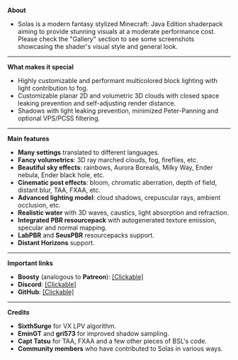 **About**

+ Solas is a modern fantasy stylized Minecraft: Java Edition shaderpack aiming to provide stunning visuals at a moderate performance cost. Please check the "Gallery" section to see some screenshots showcasing the shader's visual style and general look.

------------------------------------

**What makes it special**

+ Highly customizable and performant multicolored block lighting with light contribution to fog.
+ Customizable planar 2D and volumetric 3D clouds with closed space leaking prevention and self-adjusting render distance.
+ Shadows with light leaking prevention, minimized Peter-Panning and optional VPS/PCSS filtering.

------------------------------------

**Main features**

+ **Many settings** translated to different languages.
+ **Fancy volumetrics**: 3D ray marched clouds, fog, fireflies, etc.
+ **Beautiful sky effects**: rainbows, Aurora Borealis, Milky Way, Ender nebula, Ender black hole, etc.
+ **Cinematic post effects**: bloom, chromatic aberration, depth of field, distant blur, TAA, FXAA, etc.
+ **Advanced lighting model**: cloud shadows, crepuscular rays, ambient occlusion, etc.
+ **Realistic water** with 3D waves, caustics, light absorption and refraction.
+ **Integrated PBR resourcepack** with autogenerated texture emission, specular and normal mapping.
+ **LabPBR** and **SeusPBR** resourcepacks support.
+ **Distant Horizons** support.

------------------------------------

**Important links**

+ **Boosty** (analogous to **Patreon**): [[Clickable]](https://boosty.to/septonious)
+ **Discord**: [[Clickable]](https://discord.gg/HEw9DbQwuM)
+ **GitHub**: [[Clickable]](https://github.com/Septonious/Solas-Shader)

------------------------------------

**Credits**

+ **SixthSurge** for VX LPV algorithm.
+ **EminGT** and **gri573** for improved shadow sampling.
+ **Capt Tatsu** for TAA, FXAA and a few other pieces of BSL's code.
+ **Community members** who have contributed to Solas in various ways.

